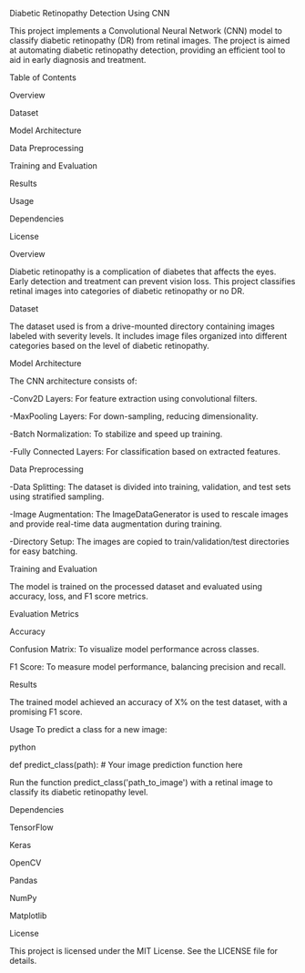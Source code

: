 Diabetic Retinopathy Detection Using CNN

This project implements a Convolutional Neural Network (CNN) model to classify diabetic retinopathy (DR) from retinal images. The project is aimed at automating diabetic retinopathy detection, providing an efficient tool to aid in early diagnosis and treatment.

Table of Contents

Overview

Dataset

Model Architecture

Data Preprocessing

Training and Evaluation

Results

Usage

Dependencies

License

Overview

Diabetic retinopathy is a complication of diabetes that affects the eyes. Early detection and treatment can prevent vision loss. This project classifies retinal images into categories of diabetic retinopathy or no DR.

Dataset

The dataset used is from a drive-mounted directory containing images labeled with severity levels. It includes image files organized into different categories based on the level of diabetic retinopathy.

Model Architecture

The CNN architecture consists of:

-Conv2D Layers: For feature extraction using convolutional filters.

-MaxPooling Layers: For down-sampling, reducing dimensionality.

-Batch Normalization: To stabilize and speed up training.

-Fully Connected Layers: For classification based on extracted features.

Data Preprocessing

-Data Splitting: The dataset is divided into training, validation, and test sets using stratified sampling.

-Image Augmentation: The ImageDataGenerator is used to rescale images and provide real-time data augmentation during training.

-Directory Setup: The images are copied to train/validation/test directories for easy batching.

Training and Evaluation

The model is trained on the processed dataset and evaluated using accuracy, loss, and F1 score metrics.

Evaluation Metrics

Accuracy

Confusion Matrix: To visualize model performance across classes.

F1 Score: To measure model performance, balancing precision and recall.

Results

The trained model achieved an accuracy of X% on the test dataset, with a promising F1 score.

Usage
To predict a class for a new image:

python

def predict_class(path):
    # Your image prediction function here
    
Run the function predict_class('path_to_image') with a retinal image to classify its diabetic retinopathy level.

Dependencies

TensorFlow

Keras

OpenCV

Pandas

NumPy

Matplotlib

License

This project is licensed under the MIT License. See the LICENSE file for details.


